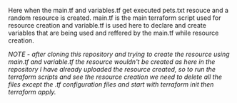 Here when the main.tf and variables.tf get executed pets.txt resouce and a random resource is created.
main.tf is the main terraform script used for resource creation and variable.tf is used here to declare and create variables that 
are being used and reffered by the main.tf while resource creation.

*NOTE - after cloning this repository and trying to create the resource using main.tf and variable.tf the resource wouldn't be created as here in the repository I have 
already uploaded the resource created, so to run the terraform scripts and see the resource creation we need to delete all the files except the .tf configuration files 
and start with terraform init then terraform apply.*
